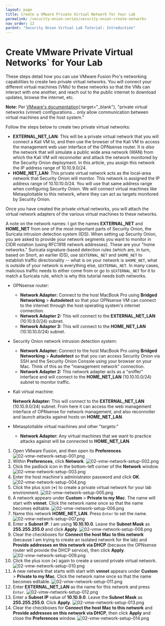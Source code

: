 ```yaml
---
layout: page
title: Create a VMware Private Virtual Network for Your Lab
permalink: /security-onion-series/security-onion-create-networks
nav_order: 12
parent: "Security Onion Virtual Lab Tutorial: Introduction"
---
```


# Create VMware Private Virtual Networks` for Your Lab

These steps detail how you can use VMware Fusion Pro's networking capabilities to create two private virtual networks. You will connect your different virtual machines (VMs) to these networks so that the VMs can interact with one another, and reach out to the public internet to download updates, browse the internet, etc.

**Note:** Per [VMware's documentation](https://docs.vmware.com/en/VMware-Fusion/12/com.vmware.fusion.using.doc/GUID-DEB1FB99-0E44-4AAA-9693-6C2687098F13.html){:target="_blank"}, "private virtual networks (vmnet) configurations... only allow communication between virtual machines and the host system."

Follow the steps below to create two private virtual networks:

* **EXTERNAL_NET_LAN**: This will be a private virtual network that you will connect a Kali VM to, and then use the browser of the Kali VM to access the management web user interface of the OPNsense router. It is *also* the network that will simulate a public wide area network (WAN) from which the Kali VM will reconnoiter and attack the network monitored by the Security Onion deployment. In this article, you assign this network the IP address range of 10.10.9.0/24.
* **HOME_NET_LAN:** This private virtual network acts as the local-area network that Security Onion will monitor. This network is assigned the IP address range of 10.10.10.0/24. You will use that same address range when configuring Security Onion. We will connect virtual machines like Metasploitable to this network, where they can act as targets monitored by Security Onion.

Once you have created the private virtual networks, you will attach the virtual network adapters of the various virtual machines to these networks.

A note on the network names: I got the names **EXTERNAL_NET** and **HOME_NET** from one of the most important parts of Security Onion, the Suricata intrusion detection system (IDS). When setting up Security Onion, you are asked to provide your network segments you want to monitor in CIDR notation (using RFC1918 network addresses). These are your "home networks." Suricata signature-based detection rules (which are, in turn, based on Snort, an earlier IDS), use `$EXTERNAL_NET` and `$HOME_NET` to establish traffic directionality -- what is on your network is `$HOME_NET`, what is outside of your network is everything else, `$EXTERNAL_NET`. In many cases, malicious traffic needs to either come from or go to `$EXTERNAL_NET` for it to match a Suricata rule, which is why this tutorial needs both networks.

* OPNsense router:

  * **Network Adapter:** Connect to the host MacBook Pro using **Bridged Networking** > **Autodetect** so that your OPNsense VM can connect to the internet through the host operating system's internet connection.
  * **Network Adapter 2:** This will connect to the **EXTERNAL_NET_LAN** (10.10.9.0/24) subnet.
  * **Network Adapter 3:** This will connect to the **HOME_NET_LAN** (10.10.10.0/24) subnet.

* Security Onion network intrusion detection system:

  * **Network Adapter:** Connect to the host MacBook Pro using **Bridged Networking** > **Autodetect** so that you can access Security Onion via SSH and the Security Onion Console using your browser on your Mac. Think of this as the "management network" connection.
  * **Network Adapter 2:** This network adapter acts as a "sniffer" interface and will connect to the **HOME_NET_LAN** (10.10.10.0/24) subnet to monitor traffic.

* Kali virtual machine:

  **Network Adapter:** This will connect to the **EXTERNAL_NET_LAN** (10.10.9.0/24) subnet. From here it can access the web management interface of OPNsense for network management, and also reconnoiter and launch attacks against hosts on **HOME_NET_LAN**.

* Metasploitable virtual machines and other "targets:"

  * **Network Adapter:** Any virtual machines that we want to practice attacks against will be connected to **HOME_NET_LAN**.

1. Open VMware Fusion, and then open its **Preferences**.
   ![02-vmw-network-setup-001.png](./images/02-vmw-network-setup/02-vmw-network-setup-001.png)
2. Within **Preferences**, click **Network**.
   ![02-vmw-network-setup-002.png](./images/02-vmw-network-setup/02-vmw-network-setup-002.png)
3. Click the padlock icon in the bottom-left corner of the **Network** window.
   ![02-vmw-network-setup-003.png](./images/02-vmw-network-setup/02-vmw-network-setup-003.png)
4. Enter the host machine's administrator password and click **OK**.
   ![02-vmw-network-setup-004.png](./images/02-vmw-network-setup/02-vmw-network-setup-004.png)
5. Click the plus icon (**+**) to create a private virtual network for your lab environment.
   ![02-vmw-network-setup-005.png](./images/02-vmw-network-setup/02-vmw-network-setup-005.png)
6. A network appears under **Custom** > **Private to my Mac**. The name will start with **vmnet**. Click the network name once so that the name becomes editable.
   ![02-vmw-network-setup-006.png](./images/02-vmw-network-setup/02-vmw-network-setup-006.png)
7. Name this network **HOME_NET_LAN**. Press `Enter` to set the name.
   ![02-vmw-network-setup-007.png](./images/02-vmw-network-setup/02-vmw-network-setup-007.png)
8. Enter a **Subnet IP**. I am using **10.10.10.0**. Leave the **Subnet Mask** as **255.255.255.0** and click **Apply**.
   ![02-vmw-network-setup-008.png](./images/02-vmw-network-setup/02-vmw-network-setup-008.png)
9. Clear the checkboxes for **Connect the host Mac to this network** (because I am trying to create an isolated network for the lab) and **Provide addresses on this network via DHCP** (because the OPNsense router will provide the DHCP service), then click **Apply**.
   ![02-vmw-network-setup-009.png](./images/02-vmw-network-setup/02-vmw-network-setup-009.png)
10. Click the plus icon (**+**) again to create a second private virtual network.
   ![02-vmw-network-setup-010.png](./images/02-vmw-network-setup/02-vmw-network-setup-010.png)
11. A new network that starts with start with **vmnet** appears under **Custom** > **Private to my Mac**. Click the network name once so that the name becomes editable.
   ![02-vmw-network-setup-011.png](./images/02-vmw-network-setup/02-vmw-network-setup-011.png)
12. Enter **EXTERNAL_NET_LAN** as the name for this network and press `Enter`.
   ![02-vmw-network-setup-012.png](./images/02-vmw-network-setup/02-vmw-network-setup-012.png)
13. Enter a **Subnet IP** value of **10.10.9.0**. Leave the **Subnet Mask** as **255.255.255.0**. Click **Apply**.
   ![02-vmw-network-setup-013.png](./images/02-vmw-network-setup/02-vmw-network-setup-013.png)
14. Clear the checkboxes for **Connect the host Mac to this network** and **Provide addresses on this network via DHCP**, then click **Apply** and close the **Preferences** window.
   ![02-vmw-network-setup-014.png](./images/02-vmw-network-setup/02-vmw-network-setup-014.png)